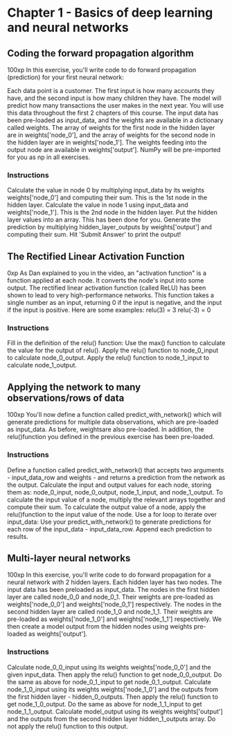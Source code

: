 # Chapter 1 - Basics of deep learning and neural networks
 
## Coding the forward propagation algorithm
100xp
In this exercise, you'll write code to do forward propagation (prediction) for your first neural network:

Each data point is a customer. The first input is how many accounts they have, and the second input is how many children they have. The model will predict how many transactions the user makes in the next year. You will use this data throughout the first 2 chapters of this course.
The input data has been pre-loaded as input_data, and the weights are available in a dictionary called weights. The array of weights for the first node in the hidden layer are in weights['node_0'], and the array of weights for the second node in the hidden layer are in weights['node_1'].
The weights feeding into the output node are available in weights['output'].
NumPy will be pre-imported for you as np in all exercises.
### Instructions
Calculate the value in node 0 by multiplying input_data by its weights weights['node_0'] and computing their sum. This is the 1st node in the hidden layer.
Calculate the value in node 1 using input_data and weights['node_1']. This is the 2nd node in the hidden layer.
Put the hidden layer values into an array. This has been done for you.
Generate the prediction by multiplying hidden_layer_outputs by weights['output'] and computing their sum.
Hit 'Submit Answer' to print the output!


## The Rectified Linear Activation Function
0xp
As Dan explained to you in the video, an "activation function" is a function applied at each node. It converts the node's input into some output.
The rectified linear activation function (called ReLU) has been shown to lead to very high-performance networks. This function takes a single number as an input, returning 0 if the input is negative, and the input if the input is positive.
Here are some examples:
relu(3) = 3 
relu(-3) = 0 
### Instructions
Fill in the definition of the relu() function:
Use the max() function to calculate the value for the output of relu().
Apply the relu() function to node_0_input to calculate node_0_output.
Apply the relu() function to node_1_input to calculate node_1_output.


## Applying the network to many observations/rows of data
100xp
You'll now define a function called predict_with_network() which will generate predictions for multiple data observations, which are pre-loaded as input_data. As before, weightsare also pre-loaded. In addition, the relu()function you defined in the previous exercise has been pre-loaded.
### Instructions
Define a function called predict_with_network() that accepts two arguments - input_data_row and weights - and returns a prediction from the network as the output.
Calculate the input and output values for each node, storing them as: node_0_input, node_0_output, node_1_input, and node_1_output.
To calculate the input value of a node, multiply the relevant arrays together and compute their sum.
To calculate the output value of a node, apply the relu()function to the input value of the node.
Use a for loop to iterate over input_data:
Use your predict_with_network() to generate predictions for each row of the input_data - input_data_row. Append each prediction to results.


## Multi-layer neural networks
100xp
In this exercise, you'll write code to do forward propagation for a neural network with 2 hidden layers. Each hidden layer has two nodes. The input data has been preloaded as input_data. The nodes in the first hidden layer are called node_0_0 and node_0_1. Their weights are pre-loaded as weights['node_0_0'] and weights['node_0_1'] respectively.
The nodes in the second hidden layer are called node_1_0 and node_1_1. Their weights are pre-loaded as weights['node_1_0'] and weights['node_1_1'] respectively.
We then create a model output from the hidden nodes using weights pre-loaded as weights['output'].

### Instructions
Calculate node_0_0_input using its weights weights['node_0_0'] and the given input_data. Then apply the relu() function to get node_0_0_output.
Do the same as above for node_0_1_input to get node_0_1_output.
Calculate node_1_0_input using its weights weights['node_1_0'] and the outputs from the first hidden layer - hidden_0_outputs. Then apply the relu() function to get node_1_0_output.
Do the same as above for node_1_1_input to get node_1_1_output.
Calculate model_output using its weights weights['output'] and the outputs from the second hidden layer hidden_1_outputs array. Do not apply the relu() function to this output.


